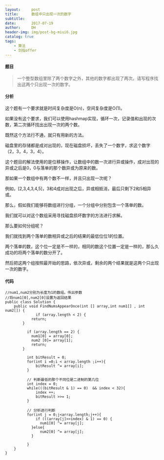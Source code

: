 ```yaml
---
layout:     post
title:      数组中只出现一次的数字
subtitle:   
date:       2017-07-19
author:     DH
header-img: img/post-bg-miui6.jpg
catalog: true
tags:
    - 算法
    - 剑指offer
---
```

#### 题目

>一个整型数组里除了两个数字之外，其他的数字都出现了两次。请写程序找出这两个只出现一次的数字。

#### 分析

这个题有一个要求就是时间复杂度是O(n)，空间复杂度是O(1)。

如果没有这个要求，我们可以使用hashmap实现，循环一次，记录值和出现的次数，第二次循环找出出现一次的两个数。

既然这个方法行不通，就只有用新的方法。


磁盘里的存储都是成对出现的，现在磁盘损坏，丢失了一个数字，求这个数字（2，3，4，3，4）。

这个题目的解法使用的是位移操作，让数组中的数一次进行异或操作，成对出现的异或之后是0，0与落单的那个数异或为原来的数。

那如果一个数组中有两个数不一样，并且只出现一次呢？

例如，[2,3,4,3,4,5]，3和4成对出现之后，异或相抵消，最后只剩下2和5相异或。

那么，假如我们能够将数组进行分组，一个分组中分别包含一个落单的数。

我们就可以对这个数组采用寻找磁盘损坏数字的方法进行求解。

那么要如何分组呢？

我们就找到两个落单的数相异或之后的结果的最低位位1的位置。

两个落单的数，这个位一定是不一样的，相同的数这个位置一定是一样的，那么久成功的将两个落单的数分开了。

然后把这两个组按照最开始的思路，依次异或，剩余的两个结果就是这两个只出现一次的数字。

#### 代码

```
//num1,num2分别为长度为1的数组。传出参数
//将num1[0],num2[0]设置为返回结果
public class Solution {
    public void FindNumsAppearOnce(int [] array,int num1[] , int num2[]) {
       		  if (array.length < 2) {
			return;
		}
		  
		  if (array.length == 2) {
			num1[0] = array[0];
			num2 [0]= array[1];
			return;
		}
		  
		  int bitResult = 0; 
		  for(int i =0;i < array.length ;i++){
			  bitResult ^= array[i];
		  }
		  
		  // 判断最低的那个不同位是二进制的第几位
		  int index = 0;
		  while(((bitResult & 1) == 0)  && index < 32){
			  index ++;
			  bitResult >>= 1;
		  }
		  
		  // 分析进行判断
		  for(int j = 0;j<array.length;j++){
			  if (((array[j]>>index) & 1) == 0) {
				num1[0] ^= array[j];
			}else{
				num2[0] ^= array[j];
			}
			  
		  }
    }
}		

```
